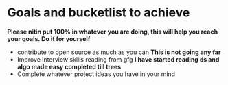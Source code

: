 <h1>Goals and bucketlist to achieve</h1>
<b>Please nitin put 100% in whatever you are doing, this will help you reach your goals. Do it for yourself</b>
<br>
<ul>
  <li>contribute to open source as much as you can <b>This is not going any far</b></li>
  <li>Improve interview skills reading from gfg <b>I have started reading ds and algo made easy completed till trees</b></li>
  <li>Complete whatever project ideas you have in your mind</li>
</ul>
